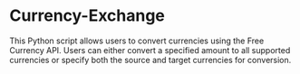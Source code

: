 # Currency-Exchange
This Python script allows users to convert currencies using the Free Currency API. Users can either convert a specified amount to all supported currencies or specify both the source and target currencies for conversion.
